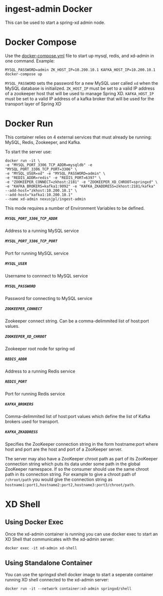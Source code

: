 # ingest-admin Docker

This can be used to start a spring-xd admin node.

# Docker Compose

Use the [docker-compose.yml](docker-compose.yml) file to start up mysql, redis, and xd-admin in one command. Example:

    MYSQL_PASSWORD=admin ZK_HOST_IP=10.200.10.1 KAFKA_HOST_IP=10.200.10.1 docker-compose up

`MYSQL_PASSWORD` sets the password for a new MySQL user called `xd` when the MySQL database is initialized.
`ZK_HOST_IP` must be set to a valid IP address of a zookeeper host that will be used to manage Spring XD.
`KAFKA_HOST_IP` must be set to a valid IP address of a kafka broker that will be used for the transport layer of Spring XD

# Docker Run

This container relies on 4 external services that must already be running: MySQL, Redis, Zookeeper, and Kafka.

To start the server use:

    docker run -it \
    -e "MYSQL_PORT_3306_TCP_ADDR=mysqldb" -e "MYSQL_PORT_3306_TCP_PORT=3306" \
    -e "MYSQL_USER=xd" -e "MYSQL_PASSWORD=admin" \
    -e "REDIS_ADDR=redis" -e "REDIS_PORT=6397" \
    -e "ZOOKEEPER_CONNECT=zkhost:2181" -e "ZOOKEEPER_XD_CHROOT=springxd" \
    -e "KAFKA_BROKERS=kafka1:9092" -e "KAFKA_ZKADDRESS=zkhost:2181/kafka"
    --add-host="zkhost:10.200.10.1" \
    --add-host="kafka1:10.200.10.1"
    --name xd-admin nexusjpl/ingest-admin

This mode requires a number of Environment Variables to be defined.

#####  `MYSQL_PORT_3306_TCP_ADDR`

Address to a running MySQL service

#####  `MYSQL_PORT_3306_TCP_PORT`

Port for running MySQL service

#####  `MYSQL_USER`

Username to connnect to MySQL service

#####  `MYSQL_PASSWORD`

Password for connecting to MySQL service

#####  `ZOOKEEPER_CONNECT`

Zookeeper connect string. Can be a comma-delimmited list of host:port values.

#####  `ZOOKEEPER_XD_CHROOT`

Zookeeper root node for spring-xd

#####  `REDIS_ADDR`

Address to a running Redis service

#####  `REDIS_PORT`

Port for running Redis service

#####  `KAFKA_BROKERS`

Comma-delimmited list of host:port values which define the list of Kafka brokers used for transport.

#####  `KAFKA_ZKADDRESS`

Specifies the ZooKeeper connection string in the form hostname:port where host and port are the host and port of a ZooKeeper server.  

The server may also have a ZooKeeper chroot path as part of its ZooKeeper connection string which puts its data under some path in the global ZooKeeper namespace. If so the consumer should use the same chroot path in its connection string. For example to give a chroot path of `/chroot/path` you would give the connection string as `hostname1:port1,hostname2:port2,hostname3:port3/chroot/path`.

# XD Shell

## Using Docker Exec

Once the xd-admin container is running you can use docker exec to start an XD Shell that communicates with the xd-admin server:

    docker exec -it xd-admin xd-shell

## Using Standalone Container
You can use the springxd shell docker image to start a seperate container running XD shell connected to the xd-admin server:

    docker run -it --network container:xd-admin springxd/shell
